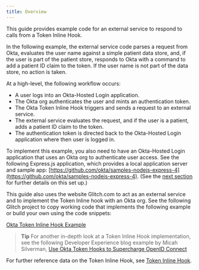 ```yaml
---
title: Overview
---
```


This guide provides example code for an external service to respond to calls from a Token Inline Hook.

In the following example, the external service code parses a request from Okta, evaluates the user name against a simple patient data store, and, if the user is part of the patient store, responds to Okta with a command to add a patient ID claim to the token. If the user name is not part of the data store, no action is taken.

At a high-level, the following workflow occurs:

- A user logs into an Okta-Hosted Login application.
- The Okta org authenticates the user and mints an authentication token.
- The Okta Token Inline Hook triggers and sends a request to an external service.
- The external service evaluates the request, and if the user is a patient, adds a patient ID claim to the token.
- The authentication token is directed back to the Okta-Hosted Login application where then user is logged in.

To implement this example, you also need to have an Okta-Hosted Login application that uses an Okta org to authenticate user access. See the following Express.js application, which provides a local application server and sample app: [https://github.com/okta/samples-nodejs-express-4](https://github.com/okta/samples-nodejs-express-4). (See the [next section](/docs/token-inline-hook/setup-express) for further details on this set up.)

This guide also uses the website Glitch.com to act as an external service and to implement the Token Inline hook with an Okta org. See the following Glitch project to copy working code that implements the following example or build your own using the code snippets:

[Okta Token Inline Hook Example](https://open-quiver-puma.glitch.me/)

> **Tip** For another in-depth look at a Token Inline Hook implementation, see the following Developer Experience blog example by Micah Silverman, [Use Okta Token Hooks to Supercharge OpenID Connect](https://developer.okta.com/blog/2019/12/23/extend-oidc-okta-token-hooks)

For further reference data on the Token Inline Hook, see [Token Inline Hook](/docs/reference/token-hook/).

<NextSectionLink/>